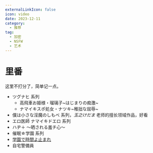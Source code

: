 ```yaml
---
externalLinkIcon: false
icon: video
date: 2023-12-11
category:
  - 推荐
tag:
  - 加密
  - NSFW
  - 艺术
---
```


# 里番

这里不打分了，简单记一点。

<!-- prettier-ignore -->
- ツグナヒ 系列
  - 高飛車お姫様・瑠璃子~はじまりの痴激~
  - ナマイキスポ処女・ナツキ~稚拙な屈辱~
- 僕は小さな淫魔のしもべ 系列，_玉之けだま_ 老师的擅长领域作品，好看
- エロ医師 ナマイキドエロ 系列
- ハヂ＋ ～晒される羞チ心～
- 催眠☆学園 系列
- [学園で時間よ止まれ](https://hanime1.me/watch?v=13076)
- 自宅警備員
